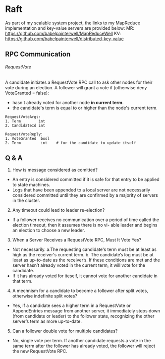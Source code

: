 # Raft

As part of my scalable system project, the links to my MapReduce implementation and key-value servers are provided below:
MR: https://github.com/babelpainterwell/MapReduceWell
KV: https://github.com/babelpainterwell/distributed-key-value

## RPC Communication

###### RequestVote

A candidate initiates a RequestVote RPC call to ask other nodes for their vote during an election.
A follower will grant a vote if (otherwise deny VoteGranted = false):

- hasn't already voted for another node **in current term**.
- the candidate's term is equal to or higher than the node's current term.

```
RequestVoteArgs:
1. Term        int
2. CandidateId int
```

```
RequestVoteReply:
1. VoteGranted  bool
2. Term         int    # for the candidate to update itself
```

## Q & A

1. How is message considered as comitted?

- An entry is considered committed if it is safe for that entry to be applied to state machines.
- Logs that have been appended to a local server are not necessarily considered committed until they are confirmed by a majority of servers in the cluster.

2. Any timeout could lead to leader re-election?

- If a follower receives no communication over a period of time called the election timeout, then it assumes there is no vi- able leader and begins an election to choose a new leader.

3. When a Server Receives a RequestVote RPC, Must It Vote Yes?

- Not necessarily. a.The requesting candidate's term must be at least as high as the receiver's current term. b. The candidate’s log must be at least as up-to-date as the receiver’s. If these conditions are met and the server hasn’t already voted in the current term, it will vote for the candidate.
- If it has already voted for iteself, it cannot vote for another candidate in that term.

4. A mechnism for a candidate to become a follower after split votes, otherwise indefinite split votes?

- Yes, if a candidate sees a higher term in a RequestVote or AppendEntries message from another server, it immediately steps down (from candidate or leader) to the follower state, recognizing the other server’s term as more up-to-date.

5. Can a follower double vote for multiple candidates?

- No, single vote per term. If another candidate requests a vote in the same term after the follower has already voted, the follower will reject the new RequestVote RPC.
